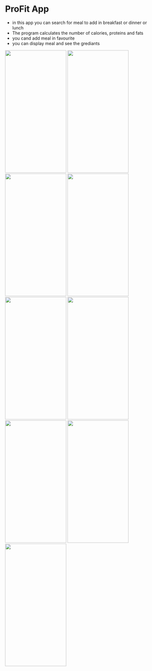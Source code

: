 # ProFit App
- in this app you can search for meal to add in breakfast or dinner or lunch
- The program calculates the number of calories, proteins and fats
- you cand add meal in favourite
- you can display meal and see the grediants

<img src="https://github.com/ibrahim-59/Profit/assets/116106936/88adfb7b-e2d9-4ca9-8390-a2bf49dfe0dc" width="200" height="400">
<img src="https://github.com/ibrahim-59/Profit/assets/116106936/ca77b6a8-c8a9-44c1-87f0-6838db88caec" width="200" height="400">
<img src="https://github.com/ibrahim-59/Profit/assets/116106936/168ac2e9-a6bb-47e4-833c-c960b664e79e" width="200" height="400">
<img src="https://github.com/ibrahim-59/Profit/assets/116106936/fb975b07-ce26-42cb-adcc-f5fc9db2570e" width="200" height="400">
<img src="https://github.com/ibrahim-59/Profit/assets/116106936/e5c9f7a1-ff16-4f91-b746-aa885aec777c" width="200" height="400">
<img src="https://github.com/ibrahim-59/Profit/assets/116106936/ee8c3506-35e8-4ef9-96c6-26b28e641229" width="200" height="400">
<img src="https://github.com/ibrahim-59/Profit/assets/116106936/63ef2499-007f-4b3b-b687-11ad4ea4df02" width="200" height="400">
<img src="https://github.com/ibrahim-59/Profit/assets/116106936/40b79629-cdbb-4428-b22c-fb95eb7e1e52" width="200" height="400">
<img src="https://github.com/ibrahim-59/Profit/assets/116106936/91721296-cb23-42ff-9c7c-53c6fdff31cb" width="200" height="400">






